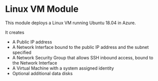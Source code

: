 # Linux VM Module

This module deploys a Linux VM running Ubuntu 18.04 in Azure.

It creates

- A Public IP address
- A Network Interface bound to the public IP address and the subnet specified
- A Network Security Group that allows SSH inbound access, bound to the Network Interface
- A Virtual Machine with a system assigned identity
- Optional additional data disks
